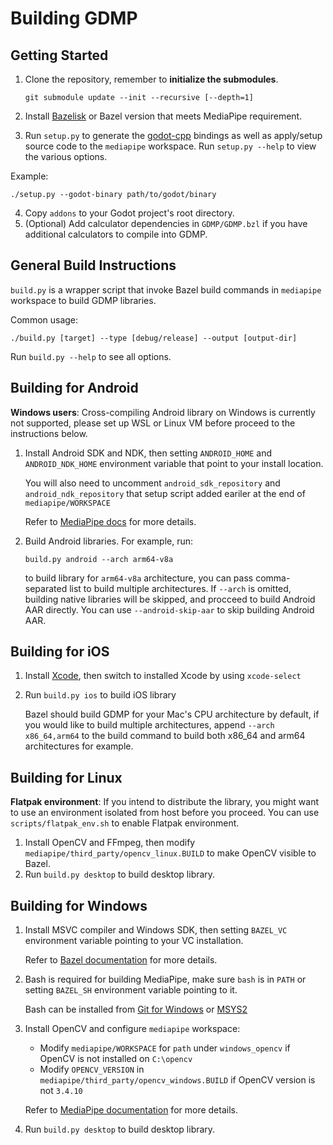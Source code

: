 # Building GDMP

## Getting Started
1. Clone the repository, remember to **initialize the submodules**.

    `git submodule update --init --recursive [--depth=1]`
2. Install [Bazelisk](https://bazel.build/install/bazelisk) or Bazel version that meets MediaPipe requirement.
3. Run `setup.py` to generate the [godot-cpp](https://github.com/godotengine/godot-cpp) bindings as well as apply/setup source code to the `mediapipe` workspace. Run `setup.py --help` to view the various options.

Example:
```
./setup.py --godot-binary path/to/godot/binary
```

4. Copy `addons` to your Godot project's root directory.
5. (Optional) Add calculator dependencies in `GDMP/GDMP.bzl` if you have additional calculators to compile into GDMP.

## General Build Instructions
`build.py` is a wrapper script that invoke Bazel build commands in `mediapipe` workspace to build GDMP libraries.

Common usage:

```
./build.py [target] --type [debug/release] --output [output-dir]
```
Run `build.py --help` to see all options.

## Building for Android
**Windows users**: Cross-compiling Android library on Windows is currently not supported, please set up WSL or Linux VM before proceed to the instructions below.

1. Install Android SDK and NDK, then setting `ANDROID_HOME` and `ANDROID_NDK_HOME` environment variable that point to your install location.

    You will also need to uncomment `android_sdk_repository` and `android_ndk_repository` that setup script added eariler at the end of `mediapipe/WORKSPACE`

    Refer to [MediaPipe docs](https://developers.google.com/mediapipe/framework/getting_started/android#prerequisite) for more details.
2. Build Android libraries. For example, run:

    ```
    build.py android --arch arm64-v8a
    ```

    to build library for `arm64-v8a` architecture, you can pass comma-separated list to build multiple architectures.
    If `--arch` is omitted, building native libraries will be skipped, and procceed to build Android AAR directly.
    You can use `--android-skip-aar` to skip building Android AAR.

## Building for iOS
1. Install [Xcode](https://developer.apple.com/xcode), then switch to installed Xcode by using `xcode-select`
2. Run `build.py ios` to build iOS library

    Bazel should build GDMP for your Mac's CPU architecture by default, if you would like to build multiple architectures, append `--arch x86_64,arm64` to the build command to build both x86_64 and arm64 architectures for example.

## Building for Linux
**Flatpak environment**: If you intend to distribute the library, you might want to use an environment isolated from host before you proceed. You can use `scripts/flatpak_env.sh` to enable Flatpak environment.

1. Install OpenCV and FFmpeg, then modify `mediapipe/third_party/opencv_linux.BUILD` to make OpenCV visible to Bazel.
2. Run `build.py desktop` to build desktop library.

## Building for Windows
1. Install MSVC compiler and Windows SDK, then setting `BAZEL_VC` environment variable pointing to your VC installation.

    Refer to [Bazel documentation](https://bazel.build/configure/windows#build_cpp) for more details.
2. Bash is required for building MediaPipe, make sure `bash` is in `PATH` or setting `BAZEL_SH` environment variable pointing to it.

    Bash can be installed from [Git for Windows](https://gitforwindows.org) or [MSYS2](https://www.msys2.org)
3. Install OpenCV and configure `mediapipe` workspace:
    - Modify `mediapipe/WORKSPACE` for `path` under `windows_opencv` if OpenCV is not installed on `C:\opencv`
    - Modify `OPENCV_VERSION` in `mediapipe/third_party/opencv_windows.BUILD` if OpenCV version is not `3.4.10`

    Refer to [MediaPipe documentation](https://developers.google.com/mediapipe/framework/getting_started/install#installing_on_windows) for more details.
4. Run `build.py desktop` to build desktop library.
